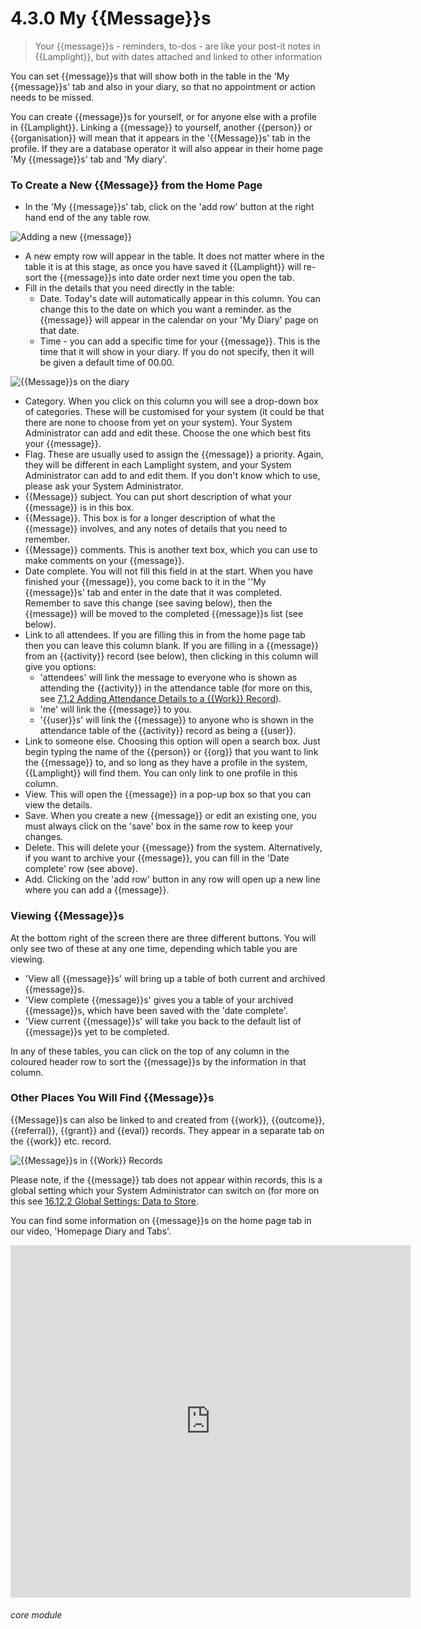 # 4.3.0 My {{Message}}s

> Your {{message}}s - reminders, to-dos - are like your post-it notes in {{Lamplight}}, but with dates attached and linked to other information



You can set {{message}}s that will show both in the table in the 'My {{message}}s' tab and also in your diary, so that no appointment or action needs to be missed. 

You can create {{message}}s for yourself, or for anyone else with a profile in {{Lamplight}}. Linking a {{message}} to yourself, another {{person}} or {{organisation}} will mean that it appears in the '{{Message}}s' tab in the profile. If they are a database operator it will also appear in their home page 'My {{message}}s' tab and 'My diary'. 

### To Create a New {{Message}} from the Home Page

- In the 'My {{message}}s' tab, click on the 'add row' button at the right hand end of the any table row.

![Adding a new {{message}}](4.3.0a.png)

- A new empty row will appear in the table. It does not matter where in the table it is at this stage, as once you have saved it {{Lamplight}} will re-sort the {{message}}s into date order next time you open the tab.
- Fill in the details that you need directly in the table:
   - Date. Today's date will automatically appear in this column. You can change this to the date on which you want a reminder. as the {{message}} will appear in the calendar on your 'My Diary' page on that date.
   - Time - you can add a specific time for your {{message}}. This is the time that it will show in your diary. If you do not specify, then it will be given a default time of 00.00.
     
![{{Message}}s on the diary](39a.png)
   
   - Category. When you click on this column you will see a drop-down box of categories. These will be customised for your system (it could be that there are none to choose from yet on your system). Your System Administrator can add and edit these. Choose the one which best fits your {{message}}.
   - Flag. These are usually used to assign the {{message}} a priority. Again, they will be different in each Lamplight system, and your System Administrator can add to and edit them. If you don't know which to use, please ask your System Administrator. 
  - {{Message}} subject. You can put short description of what your {{message}} is in this box.
  - {{Message}}. This box is for a longer description of what the {{message}} involves, and any notes of details that you need to remember.
  - {{Message}} comments. This is another text box, which you can use to make comments on your {{message}}.
  - Date complete. You will not fill this field in at the start. When you have finished your {{message}}, you come back to it in the ''My {{message}}s' tab and enter in the date that it was completed. Remember to save this change (see saving below), then the {{message}} will be moved to the completed {{message}}s list (see below).
  - Link to all attendees. If you are filling this in from the home page tab then you can leave this column blank. If you are filling in a {{message}} from an {{activity}} record (see below), then clicking in this column will give you options:
    - 'attendees' will link the message to everyone who is shown as attending the {{activity}} in the attendance table (for more on this, see [7.1.2 Adding Attendance Details to a {{Work}} Record](/help/index/p/7.1.2)).
    - 'me' will link the {{message}} to you.
    - '{{user}}s' will link the {{message}} to anyone who is shown in the attendance table of the {{activity}} record as being a {{user}}.
  - Link to someone else. Choosing this option will open a search box. Just begin typing the name of the {{person}} or {{org}} that you want to link the {{message}} to, and so long as they have a profile in the system, {{Lamplight}} will find them. You can only link to one profile in this column.
  - View. This will open the {{message}} in a pop-up box so that you can view the details.
  - Save. When you create a new {{message}} or edit an existing one, you must always click on the 'save' box in the same row to keep your changes.
  - Delete. This will delete your {{message}} from the system. Alternatively, if you want to archive your {{message}}, you can fill in the 'Date complete' row (see above).
  - Add. Clicking on the 'add row' button in any row will open up a new line where you can add a {{message}}.
  
### Viewing {{Message}}s

At the bottom right of the screen there are three different buttons. You will only see two of these at any one time, depending which table you are viewing.

- 'View all {{message}}s' will bring up a table of both current and archived {{message}}s. 
- 'View complete {{message}}s' gives you a table of your archived {{message}}s, which have been saved with the 'date complete'.
- 'View current {{message}}s' will take you back to the default list of {{message}}s yet to be completed.

In any of these tables, you can click on the top of any column in the coloured header row to sort the {{message}}s by the information in that column.

### Other Places You Will Find {{Message}}s

{{Message}}s can also be linked to and created from {{work}}, {{outcome}}, {{referral}}, {{grant}} and {{eval}} records. They appear in a separate tab on the {{work}} etc. record.

![{{Message}}s in {{Work}} Records](39b.png)

Please note, if the {{message}} tab does not appear within records, this is a global setting which your System Administrator can switch on (for more on this see [16.12.2 Global Settings: Data to Store](/help/index/p/16.12.2). 

You can find some information on {{message}}s on the home page tab in our video, 'Homepage Diary and Tabs'.

<iframe width="640" height="564" src="https://player.vimeo.com/video/281952413" frameborder="0" allowFullScreen mozallowfullscreen webkitAllowFullScreen></iframe>


###### core module
